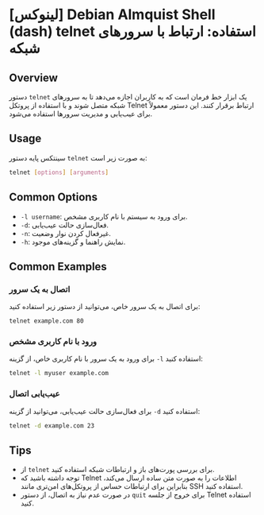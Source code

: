 # [لینوکس] Debian Almquist Shell (dash) telnet استفاده: ارتباط با سرورهای شبکه

## Overview
دستور `telnet` یک ابزار خط فرمان است که به کاربران اجازه می‌دهد تا به سرورهای شبکه متصل شوند و با استفاده از پروتکل Telnet ارتباط برقرار کنند. این دستور معمولاً برای عیب‌یابی و مدیریت سرورها استفاده می‌شود.

## Usage
سینتکس پایه دستور `telnet` به صورت زیر است:

```bash
telnet [options] [arguments]
```

## Common Options
- `-l username`: برای ورود به سیستم با نام کاربری مشخص.
- `-d`: فعال‌سازی حالت عیب‌یابی.
- `-n`: غیرفعال کردن نوار وضعیت.
- `-h`: نمایش راهنما و گزینه‌های موجود.

## Common Examples
### اتصال به یک سرور
برای اتصال به یک سرور خاص، می‌توانید از دستور زیر استفاده کنید:

```bash
telnet example.com 80
```

### ورود با نام کاربری مشخص
برای ورود به یک سرور با نام کاربری خاص، از گزینه `-l` استفاده کنید:

```bash
telnet -l myuser example.com
```

### عیب‌یابی اتصال
برای فعال‌سازی حالت عیب‌یابی، می‌توانید از گزینه `-d` استفاده کنید:

```bash
telnet -d example.com 23
```

## Tips
- از `telnet` برای بررسی پورت‌های باز و ارتباطات شبکه استفاده کنید.
- توجه داشته باشید که Telnet اطلاعات را به صورت متن ساده ارسال می‌کند، بنابراین برای ارتباطات حساس از پروتکل‌های امن‌تری مانند SSH استفاده کنید.
- در صورت عدم نیاز به اتصال، از دستور `quit` برای خروج از جلسه Telnet استفاده کنید.
